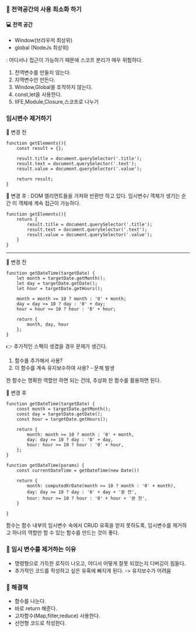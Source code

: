 
### 📌 전역공간의 사용 최소화 하기
#### 💻 전역 공간 
- Window(브라우저 최상위)
- global (NodeJs 최상위)


: 어디서나 접근이 가능하기 때문에 스코프 분리가 매우 위험하다.

1. 전역변수를 만들지 않는다.
2. 지역변수만 만든다.
3. Window,Global을 조작하지 않는다.
4. const,let을 사용한다.
5. IIFE,Module,Closure,스코프로 나누기


### 임시변수 제거하기
💎 변경 전

```
function getElements(){
    const result = {};

    result.title = document.querySelector('.title');
    result.text = document.querySelector('.text');
    result.value = document.querySelector('.value');

    return result;
}
```
💎 변경 후 : DOM 엘리먼트들을 가져와 반환만 하고 있다. 임시변수/ 객체가 생기는 순간 이 객체에 계속 접근이 가능하다. 
```
function getElements(){
    return {
        result.title = document.querySelector('.title');
        result.text = document.querySelector('.text');
        result.value = document.querySelector('.value');
    }
}
```
<hr> 


💎 변경 전
```
function getDateTime(targetDate) {
    let month = targetDate.getMonth();
    let day = targetDate.getDate();
    let hour = targetDate.getHours();

    month = month >= 10 ? month : '0' + month;
    day = day >= 10 ? day : '0' + day;
    hour = hour >= 10 ? hour : '0' + hour;

    return {
        month, day, hour
    };
}
```
👉 추가적인 스펙이 생겼을 경우 문제가 생긴다.
1. 함수를 추가해서 사용?
2. 이 함수를 계속 유지보수하여 사용? - 문제 발생

한 함수는 명확한 역할만 하면 되는 건데, 추상화 한 함수를 활용하면 된다.

💎 변경 후 
```
function getDateTime(targetDate) {
    const month = targetDate.getMonth();
    const day = targetDate.getDate();
    const hour = targetDate.getHours();

    return {
        month: month >= 10 ? month : '0' + month,
        day: day >= 10 ? day : '0' + day, 
        hour: hour >= 10 ? hour : '0' + hour,
    };
}

function getDateTime(params) {
    const currentDateTime = getDateTime(new Date())

    return {
        month: computedKrDate(month >= 10 ? month : '0' + month),
        day: day >= 10 ? day : '0' + day + '분 전', 
        hour: hour >= 10 ? hour : '0' + hour + '분 전',
    }

}
```

함수는 함수 내부의 임시변수 속에서 CRUD 유혹을 받지 못하도록, 임시변수를 제거하고 하나의 역할만 할 수 있는 함수를 만드는 것이 좋다.

### 📌 임시 변수를 제거하는 이유

- 명령형으로 가득한 로직이 나오고, 어디서 어떻게 잘못 되었는지 디버깅이 힘들다.
- 추가적인 코드를 작성하고 싶은 유혹에 빠지게 된다. -> 유지보수가 어려움

### 🚀 해결책
- 함수를 나눈다. 
- 바로 return 해준다.
- 고차함수(Map,filter,reduce) 사용한다.
- 선언형 코드로 작성한다.
